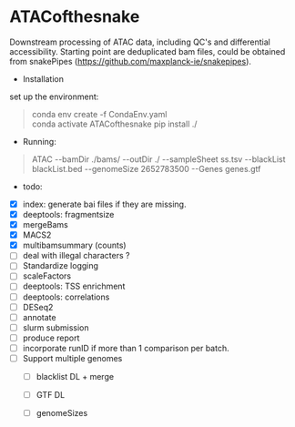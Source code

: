 # ATACofthesnake

Downstream processing of ATAC data, including QC's and differential accessibility. Starting point are deduplicated bam files, could be obtained from snakePipes (https://github.com/maxplanck-ie/snakepipes).


  - Installation

  set up the environment:  
>  conda env create -f CondaEnv.yaml  
>  conda activate ATACofthesnake
>  pip install ./

  - Running:  
> ATAC --bamDir ./bams/ --outDir ./ --sampleSheet ss.tsv --blackList blackList.bed --genomeSize 2652783500 --Genes genes.gtf

  - todo:

 - [x] index: generate bai files if they are missing.
 - [x] deeptools: fragmentsize
 - [x] mergeBams
 - [x] MACS2
 - [x] multibamsummary (counts)
 - [ ] deal with illegal characters ?
 - [ ] Standardize logging
 - [ ] scaleFactors
 - [ ] deeptools: TSS enrichment
 - [ ] deeptools: correlations
 - [ ] DESeq2
 - [ ] annotate
 - [ ] slurm submission
 - [ ] produce report
 - [ ] incorporate runID if more than 1 comparison per batch.
 - [ ] Support multiple genomes
      - [ ] blacklist DL + merge
      - [ ] GTF DL
      - [ ] genomeSizes

